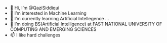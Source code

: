 - 👋 Hi, I’m @QaziSiddiqui
- 👀 I’m interested in Machine Learning
- 🌱 I’m currently learning Artificial Intellegence ...
- 💞️ I’m doing BS(Artificial Intelligence) at FAST NATIONAL UNIVERSITY OF COMPUTING AND EMERGING SCIENCES
- 📫 I like hard challenges

<!---
QaziSiddiqui/QaziSiddiqui is a ✨ special ✨ repository because its `README.md` (this file) appears on your GitHub profile.
You can click the Preview link to take a look at your changes.
--->
